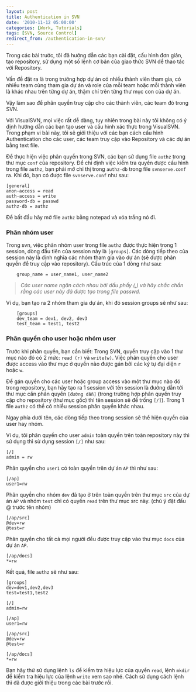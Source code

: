 ```yaml
---
layout: post
title: Authentication in SVN
date: '2010-11-12 05:00:00'
categories: [Work, Tutorials]
tags: [SVN, Source Control]
redirect_from: /authentication-in-svn/
---
```


Trong các bài trước, tôi đã hướng dẫn các bạn cài đặt, cấu hình đơn giản, tạo repository, sử dụng một số lệnh cơ bản của giao thức SVN để thao tác với Repository.

Vấn đề đặt ra là trong trường hợp dự án có nhiều thành viên tham gia, có nhiều team cùng tham gia dự án và role của mỗi team hoặc mỗi thành viên là khác nhau trên từng dự án, thậm chí trên từng thư mục con của dự án. 

Vậy làm sao để phân quyền truy cập cho các thành viên, các team đó trong SVN.

Với VisualSVN, mọi việc rất dễ dàng, tuy nhiên trong bài này tôi không có ý định hướng dẫn các bạn tạo user và cấu hình xác thực trong VisualSVN. Trong phạm vi bài này, tôi sẽ giới thiệu với các bạn cách cấu hình Authentication cho các user, các team truy cập vào Repository và các dự án bằng text file.

Để thực hiện việc phân quyền trong SVN, các bạn sử dụng file `authz` trong thư mục `conf` của repository. Để chỉ định việc kiểm tra quyền được cấu hình trong file `authz`, bạn phải mở chỉ thị trong `authz-db` trong file `svnserve.conf` ra. Khi đó, bạn có được file `svnserve.conf` như sau:

```
[general]
anon-access = read
auth-access = write
password-db = passwd
authz-db = authz
```

Để bất đầu hãy mở file `authz` bằng notepad và xóa trắng nó đi.

### Phân nhóm user

Trong svn, việc phân nhóm user trong file `authz` được thực hiện trong 1 session, dòng đầu tiên của session này là `[groups]`. Các dòng tiếp theo của session này là định nghĩa các nhóm tham gia vào dự án (sẽ được phân quyền để truy cập vào repository). Cấu trúc của 1 dòng như sau:

```
    group_name = user_name1, user_name2
```
> *Các user name ngăn cách nhau bởi dấu phẩy (,) và hãy chắc chắn rằng các user này đã được tạo trong file passwd.*

Ví dụ, bạn tạo ra 2 nhóm tham gia dự án, khi đó session groups sẽ như sau:

```
    [groups]
    dev_team = dev1, dev2, dev3
    test_team = test1, test2
```

### Phân quyền cho user hoặc nhóm user

Trước khi phân quyền, bạn cần biết: Trong SVN, quyền truy cập vào 1 thư mục nào đó có 2 mức: `read (r)` và `write(w)`. Việc phân quyền cho user được access vào thư mục ở quyền nào được gán bởi các ký tự đại diện `r` hoặc `w`.

Để gán quyền cho các user hoặc group access vào một thư mục nào đó trong repository, bạn hãy tạo ra 1 session với tên session là đường dẫn tới thư mục cần phân quyền `[đường dẫn]` (trong trường hợp phân quyền truy cập cho repository (thư mục gốc) thì tên session sẽ để trống `[/]`). Trong 1 file `authz` có thể có nhiều session phân quyền khác nhau.

Ngay phía dưới tên, các dòng tiếp theo trong session sẽ thể hiện quyền của user hay nhóm.

Ví dụ, tôi phân quyền cho user `admin` toàn quyền trên toàn repository này thì sử dụng thì sử dụng session `[/]` như sau:

```
[/]
admin = rw
```
Phân quyền cho `user1` có toàn quyền trên dự án `AP` thì như sau:

```
[/ap]
user1=rw
```

Phân quyền cho nhóm `dev` đã tạo ở trên toàn quyền trên thư mục `src` của dự án `AP` và nhóm `test` chỉ có quyền `read` trên thư mục src này. (chú ý đặt đấu @ trước tên nhóm)

```
[/ap/src]
@dev=rw
@test=r
```

Phân quyền cho tất cả mọi người đều được truy cập vào thư mục `docs` của dự án `AP`.

```
[/ap/docs]
*=rw
```

Kết quả, file `authz` sẽ như sau:

```
[groups]
dev=dev1,dev2,dev3
test=test1,test2

[/]
admin=rw

[/ap]
user1=rw

[/ap/src]
@dev=rw
@test=r

[/ap/docs]
*=rw
```

Bạn hãy thử sử dụng lệnh `ls` để kiểm tra hiệu lực của quyền `read`, lệnh `mkdir` để kiểm tra hiệu lực của lệnh `write` xem sao nhé. Cách sử dụng cách lệnh thì đã được giới thiệu trong các bài trước rồi. 